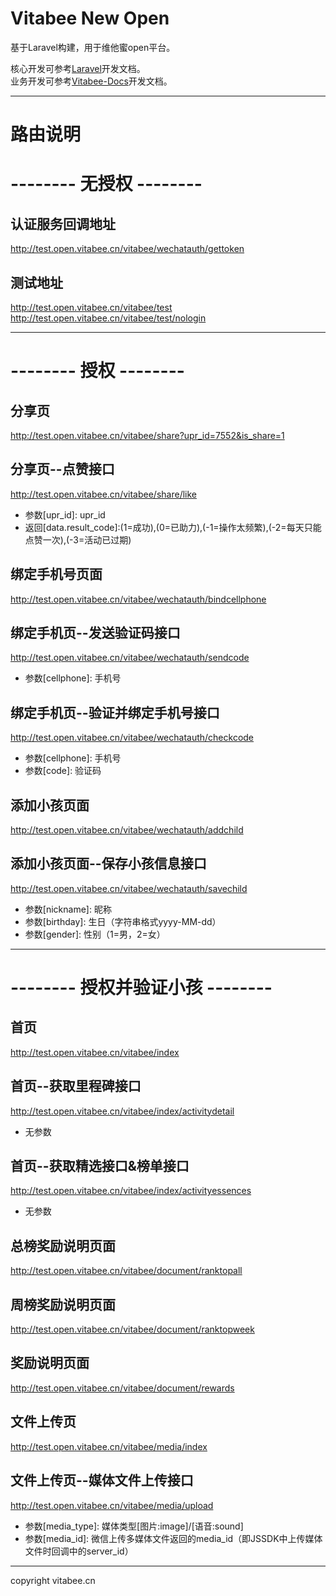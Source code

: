 # Vitabee New Open

基于Laravel构建，用于维他蜜open平台。

核心开发可参考[Laravel](http://laravelacademy.org/laravel-docs-5_2)开发文档。  
业务开发可参考[Vitabee-Docs](http://git.vitabee.cn/department/technology/wikis/home)开发文档。  

--------

# 路由说明

# -------- 无授权 --------  
## 认证服务回调地址  
http://test.open.vitabee.cn/vitabee/wechatauth/gettoken  

## 测试地址  
http://test.open.vitabee.cn/vitabee/test  
http://test.open.vitabee.cn/vitabee/test/nologin  

--------

# -------- 授权 --------  
## 分享页  
http://test.open.vitabee.cn/vitabee/share?upr_id=7552&is_share=1  

## 分享页--点赞接口  
http://test.open.vitabee.cn/vitabee/share/like  
* 参数[upr_id]: upr_id  
* 返回[data.result_code]:(1=成功),(0=已助力),(-1=操作太频繁),(-2=每天只能点赞一次),(-3=活动已过期)

## 绑定手机号页面
http://test.open.vitabee.cn/vitabee/wechatauth/bindcellphone  

## 绑定手机页--发送验证码接口
http://test.open.vitabee.cn/vitabee/wechatauth/sendcode  
* 参数[cellphone]: 手机号  

## 绑定手机页--验证并绑定手机号接口
http://test.open.vitabee.cn/vitabee/wechatauth/checkcode  
* 参数[cellphone]: 手机号  
* 参数[code]: 验证码  

## 添加小孩页面  
http://test.open.vitabee.cn/vitabee/wechatauth/addchild  

## 添加小孩页面--保存小孩信息接口  
http://test.open.vitabee.cn/vitabee/wechatauth/savechild  
* 参数[nickname]: 昵称  
* 参数[birthday]: 生日（字符串格式yyyy-MM-dd）  
* 参数[gender]: 性别（1=男，2=女）  

--------

# -------- 授权并验证小孩 --------  
## 首页
http://test.open.vitabee.cn/vitabee/index  

## 首页--获取里程碑接口  
http://test.open.vitabee.cn/vitabee/index/activitydetail
* 无参数   

## 首页--获取精选接口&榜单接口  
http://test.open.vitabee.cn/vitabee/index/activityessences
* 无参数   

## 总榜奖励说明页面  
http://test.open.vitabee.cn/vitabee/document/ranktopall  

## 周榜奖励说明页面  
http://test.open.vitabee.cn/vitabee/document/ranktopweek  

## 奖励说明页面
http://test.open.vitabee.cn/vitabee/document/rewards  

## 文件上传页  
http://test.open.vitabee.cn/vitabee/media/index  
## 文件上传页--媒体文件上传接口
http://test.open.vitabee.cn/vitabee/media/upload  
* 参数[media_type]: 媒体类型[图片:image]/[语音:sound]  
* 参数[media_id]: 微信上传多媒体文件返回的media_id（即JSSDK中上传媒体文件时回调中的server_id）  

----
copyright vitabee.cn
